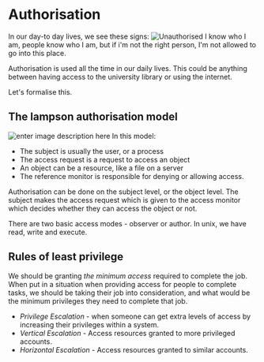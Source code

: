 # Authorisation

In our day-to day lives, we see these signs:
![Unauthorised](https://www.labelident.eu/images/product_images/info_images/3007_0_Verbotszeichen_P06.jpg)
I know who I am, people know who I am, but if i'm not the right person, I'm not allowed to go into this place.

Authorisation is used all the time in our daily lives. This could be anything between having access to the university library or using the internet.

Let's formalise this.

## The lampson authorisation model

![enter image description here](https://www.researchgate.net/profile/Hasan_Qunoo2/publication/228728499/figure/fig1/AS:650845624475656@1532185097309/Lampsons-access-control-model21.png)
In this model:

* The subject is usually the user, or a process
* The access request is a request to access an object
* An object can be a resource, like a file on a server
* The reference monitor is responsible for denying or allowing access.

Authorisation can be done on the subject level, or the object level. The subject makes the access request which is given to the access monitor which decides whether they can access the object or not.

There are two basic access modes - observer or author.
In unix, we have read, write and execute.

## Rules of least privilege

We should be granting *the minimum access* required to complete the job. When put in a situation when providing access for people to complete tasks, we should be taking their job into consideration, and what would be the minimum privileges they need to complete that job.

* *Privilege Escalation* - when someone can get extra levels of access by increasing their privileges within a system.
* *Vertical Escalation* - Access resources granted to more privileged accounts.
* *Horizontal Escalation* - Access resources granted to similar accounts.
